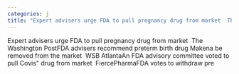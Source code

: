 ```yaml
---
categories: j
title: "Expert advisers urge FDA to pull pregnancy drug from market  The Washington Post"
---
```

Expert advisers urge FDA to pull pregnancy drug from market&nbsp;&nbsp;The Washington PostFDA advisers recommend preterm birth drug Makena be removed from the market&nbsp;&nbsp;WSB AtlantaAn FDA advisory committee voted to pull Covis" drug from market&nbsp;&nbsp;FiercePharmaFDA votes to withdraw pre